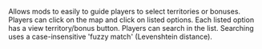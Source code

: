 Allows mods to easily to guide players to select territories or bonuses. Players can click on the map and click on listed options. Each listed option has a view territory/bonus button. Players can search in the list. Searching uses a case-insensitive 'fuzzy match' (Levenshtein distance).
